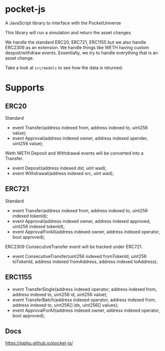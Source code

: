 # pocket-js

A JavaScript library to interface with the PocketUniverse

This library will run a simulation and return the asset changes.

We handle the standard ERC20, ERC721, ERC1155 but we also handle ERC2309 as an extension. We handle things like WETH having custom despoit/withdraw events. Essentially, we try to handle everything that is an asset change.

Take a look at `src/models` to see how the data is returned.

# Supports

## ERC20

Standard
* event Transfer(address indexed from, address indexed to, uint256 value);
* event Approval(address indexed owner, address indexed spender, uint256 value);

Weth
WETH Deposit and Withdrawal events will be converted into a Transfer.
* event Deposit(address indexed dst, uint wad);
* event Withdrawal(address indexed src, uint wad);

## ERC721

Standard
* event Transfer(address indexed from, address indexed to, uint256 indexed tokenId);
* event Approval(address indexed owner, address indexed approved, uint256 indexed tokenId);
* event ApprovalForAll(address indexed owner, address indexed operator, bool approved);

ERC2309
ConsecutiveTransfer event will be tracked under ERC721.
* event ConsecutiveTransfer(uint256 indexed fromTokenId, uint256 toTokenId, address indexed fromAddress, address indexed toAddress);

## ERC1155

* event TransferSingle(address indexed operator, address indexed from, address indexed to, uint256 id, uint256 value);
* event TransferBatch(address indexed operator, address indexed from, address indexed to, uint256[] ids, uint256[] values);
* event ApprovalForAll(address indexed owner, address indexed operator, bool approved);

## Docs

https://jqphu.github.io/pocket-js/
